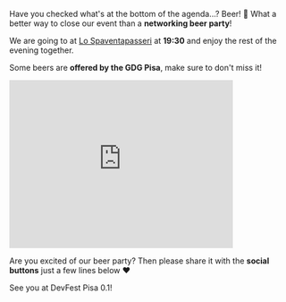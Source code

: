 Have you checked what's at the bottom of the agenda...? Beer! 🍻
What a better way to close our event than a **networking beer party**!

We are going to at [Lo Spaventapasseri](https://goo.gl/maps/J5o4SCja6DT2) at **19:30** and enjoy the rest of the evening together.

Some beers are **offered by the GDG Pisa**, make sure to don't miss it!

<iframe src="https://www.google.com/maps/embed?pb=!1m18!1m12!1m3!1d2883.8075676818858!2d10.399867699999998!3d43.714548!2m3!1f0!2f0!3f0!3m2!1i1024!2i768!4f13.1!3m3!1m2!1s0x12d5919f2976fd31%3A0xc116e4cbfd213c24!2sThe+Scarecrow!5e0!3m2!1sen!2sit!4v1520563454193" width="400" height="300" frameborder="0" style="border:0" allowfullscreen></iframe>

Are you excited of our beer party? Then please share it with the **social buttons** just a few lines below ❤️

See you at DevFest Pisa 0.1!